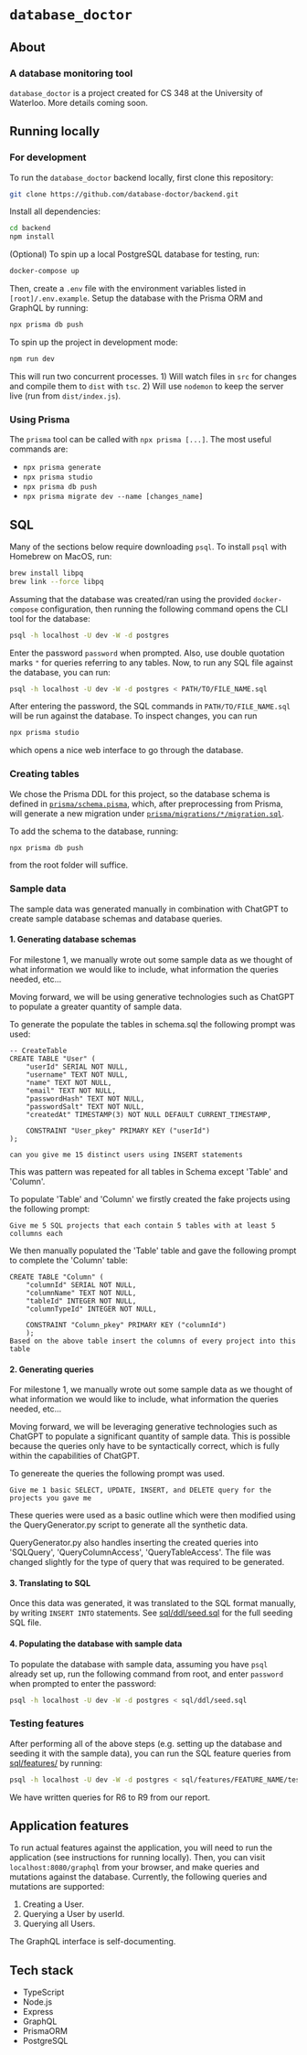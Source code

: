 # `database_doctor`

## About

### A database monitoring tool

`database_doctor` is a project created for CS 348 at the University of Waterloo. More details coming soon.

## Running locally

### For development

To run the `database_doctor` backend locally, first clone this repository:

```bash
git clone https://github.com/database-doctor/backend.git
```

Install all dependencies:

```bash
cd backend
npm install
```

(Optional) To spin up a local PostgreSQL database for testing, run:

```bash
docker-compose up
```

Then, create a `.env` file with the environment variables listed in `[root]/.env.example`. Setup the database with the Prisma ORM and GraphQL by running:

```bash
npx prisma db push
```

To spin up the project in development mode:

```bash
npm run dev
```

This will run two concurrent processes. 1) Will watch files in `src` for changes and compile them to `dist` with `tsc`. 2) Will use `nodemon` to keep the server live (run from `dist/index.js`).

### Using Prisma

The `prisma` tool can be called with `npx prisma [...]`. The most useful commands are:

- `npx prisma generate`
- `npx prisma studio`
- `npx prisma db push`
- `npx prisma migrate dev --name [changes_name]`

## SQL

Many of the sections below require downloading `psql`. To install `psql` with Homebrew on MacOS, run:

```bash
brew install libpq
brew link --force libpq
```

Assuming that the database was created/ran using the provided `docker-compose` configuration, then running the following command opens the CLI tool for the database:

```bash
psql -h localhost -U dev -W -d postgres
```

Enter the password `password` when prompted. Also, use double quotation marks `"` for queries referring to any tables. Now, to run any SQL file against the database, you can run:

```bash
psql -h localhost -U dev -W -d postgres < PATH/TO/FILE_NAME.sql
```

After entering the password, the SQL commands in `PATH/TO/FILE_NAME.sql` will be run against the database. To inspect changes, you can run

```bash
npx prisma studio
```

which opens a nice web interface to go through the database.

### Creating tables

We chose the Prisma DDL for this project, so the database schema is defined in [`prisma/schema.pisma`](prisma/schema.prisma), which, after preprocessing from Prisma, will generate a new migration under [`prisma/migrations/*/migration.sql`](prisma/migrations).

To add the schema to the database, running:

```bash
npx prisma db push
```

from the root folder will suffice.

### Sample data

The sample data was generated manually in combination with ChatGPT to create sample database schemas and database queries.

#### 1. Generating database schemas

For milestone 1, we manually wrote out some sample data as we thought of what information we would like to include, what information the queries needed, etc...

Moving forward, we will be using generative technologies such as ChatGPT to populate a greater quantity of sample data.

To generate the populate the tables in schema.sql the following prompt was used:

    -- CreateTable
    CREATE TABLE "User" (
        "userId" SERIAL NOT NULL,
        "username" TEXT NOT NULL,
        "name" TEXT NOT NULL,
        "email" TEXT NOT NULL,
        "passwordHash" TEXT NOT NULL,
        "passwordSalt" TEXT NOT NULL,
        "createdAt" TIMESTAMP(3) NOT NULL DEFAULT CURRENT_TIMESTAMP,

        CONSTRAINT "User_pkey" PRIMARY KEY ("userId")
    );

    can you give me 15 distinct users using INSERT statements

This was pattern was repeated for all tables in Schema except 'Table' and 'Column'.

To populate 'Table' and 'Column' we firstly created the fake projects using the following prompt:

    Give me 5 SQL projects that each contain 5 tables with at least 5 collumns each

We then manually populated the 'Table' table and gave the following prompt to complete the 'Column' table:

    CREATE TABLE "Column" (
        "columnId" SERIAL NOT NULL,
        "columnName" TEXT NOT NULL,
        "tableId" INTEGER NOT NULL,
        "columnTypeId" INTEGER NOT NULL,

        CONSTRAINT "Column_pkey" PRIMARY KEY ("columnId")
        );
    Based on the above table insert the columns of every project into this table

<!-- The prompt used to generate database schemas was:

```
insert prompt here
``` -->

#### 2. Generating queries

For milestone 1, we manually wrote out some sample data as we thought of what information we would like to include, what information the queries needed, etc...

Moving forward, we will be leveraging generative technologies such as ChatGPT to populate a significant quantity of sample data. This is possible because the queries only have to be syntactically correct, which is fully within the capabilities of ChatGPT.

To genereate the queries the following prompt was used.

    Give me 1 basic SELECT, UPDATE, INSERT, and DELETE query for the projects you gave me

These queries were used as a basic outline which were then modified using the QueryGenerator.py script to generate all the synthetic data.

QueryGenerator.py also handles inserting the created queries into 'SQLQuery', 'QueryColumnAccess', 'QueryTableAccess'. The file was changed slightly for the type of query that was required to be generated. 

<!-- The prompt used to generate different queries towards the schemas generated in the previous step was:

```
insert prompt here
``` -->

#### 3. Translating to SQL

Once this data was generated, it was translated to the SQL format manually, by writing `INSERT INTO` statements. See [sql/ddl/seed.sql](sql/ddl/seed.sql) for the full seeding SQL file.

#### 4. Populating the database with sample data

To populate the database with sample data, assuming you have `psql` already set up, run the following command from root, and enter `password` when prompted to enter the password:

```bash
psql -h localhost -U dev -W -d postgres < sql/ddl/seed.sql
```

### Testing features

After performing all of the above steps (e.g. setting up the database and seeding it with the sample data), you can run the SQL feature queries from [sql/features/](sql/features/) by running:

```bash
psql -h localhost -U dev -W -d postgres < sql/features/FEATURE_NAME/test.sql
```

We have written queries for R6 to R9 from our report.

## Application features

To run actual features against the application, you will need to run the application (see instructions for running locally). Then, you can visit `localhost:8080/graphql` from your browser, and make queries and mutations against the database. Currently, the following queries and mutations are supported:

1. Creating a User.
1. Querying a User by userId.
1. Querying all Users.

The GraphQL interface is self-documenting.

## Tech stack

- TypeScript
- Node.js
- Express
- GraphQL
- PrismaORM
- PostgreSQL
